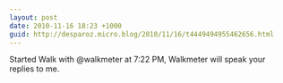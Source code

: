 ```yaml
---
layout: post
date: 2010-11-16 18:23 +1000
guid: http://desparoz.micro.blog/2010/11/16/t4449494955462656.html
---
```

Started Walk with @walkmeter at 7:22 PM, Walkmeter will speak your replies to me.

